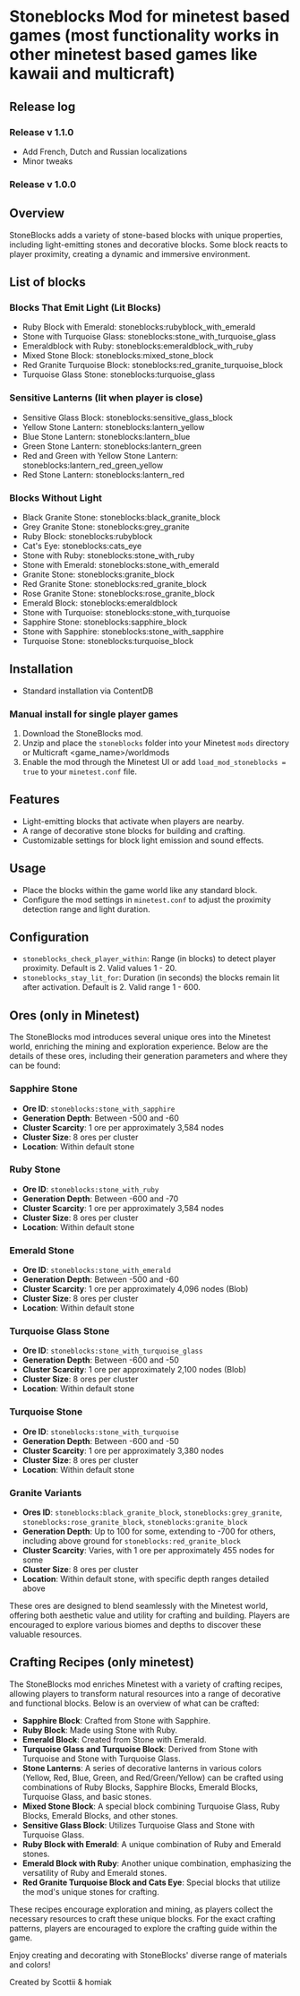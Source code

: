 # Stoneblocks Mod for minetest based games (most functionality works in other minetest based games like kawaii and multicraft)

## Release log


### Release v 1.1.0
- Add French, Dutch and Russian localizations
- Minor tweaks

### Release v 1.0.0

## Overview
StoneBlocks adds a variety of stone-based blocks with unique properties, including light-emitting stones and decorative blocks. Some block reacts to player proximity, creating a dynamic and immersive environment.

## List of blocks
### Blocks That Emit Light (Lit Blocks)

- Ruby Block with Emerald: stoneblocks:rubyblock_with_emerald
- Stone with Turquoise Glass: stoneblocks:stone_with_turquoise_glass
- Emeraldblock with Ruby: stoneblocks:emeraldblock_with_ruby
- Mixed Stone Block: stoneblocks:mixed_stone_block
- Red Granite Turquoise Block: stoneblocks:red_granite_turquoise_block
- Turquoise Glass Stone: stoneblocks:turquoise_glass

### Sensitive Lanterns (lit when player is close)

- Sensitive Glass Block: stoneblocks:sensitive_glass_block
- Yellow Stone Lantern: stoneblocks:lantern_yellow
- Blue Stone Lantern: stoneblocks:lantern_blue
- Green Stone Lantern: stoneblocks:lantern_green
- Red and Green with Yellow Stone Lantern: stoneblocks:lantern_red_green_yellow
- Red Stone Lantern: stoneblocks:lantern_red

### Blocks Without Light
- Black Granite Stone: stoneblocks:black_granite_block
- Grey Granite Stone: stoneblocks:grey_granite
- Ruby Block: stoneblocks:rubyblock
- Cat's Eye: stoneblocks:cats_eye
- Stone with Ruby: stoneblocks:stone_with_ruby
- Stone with Emerald: stoneblocks:stone_with_emerald
- Granite Stone: stoneblocks:granite_block
- Red Granite Stone: stoneblocks:red_granite_block
- Rose Granite Stone: stoneblocks:rose_granite_block
- Emerald Block: stoneblocks:emeraldblock
- Stone with Turquoise: stoneblocks:stone_with_turquoise
- Sapphire Stone: stoneblocks:sapphire_block
- Stone with Sapphire: stoneblocks:stone_with_sapphire
- Turquoise Stone: stoneblocks:turquoise_block

## Installation
- Standard installation via ContentDB 

### Manual install for single player games
1. Download the StoneBlocks mod.
2. Unzip and place the `stoneblocks` folder into your Minetest `mods` directory or Multicraft <game_name>/worldmods
3. Enable the mod through the Minetest UI or add `load_mod_stoneblocks = true` to your `minetest.conf` file.

## Features
- Light-emitting blocks that activate when players are nearby.
- A range of decorative stone blocks for building and crafting.
- Customizable settings for block light emission and sound effects.

## Usage
- Place the blocks within the game world like any standard block.
- Configure the mod settings in `minetest.conf` to adjust the proximity detection range and light duration.

## Configuration
- `stoneblocks_check_player_within`: Range (in blocks) to detect player proximity. Default is 2. Valid values 1 - 20. 
- `stoneblocks_stay_lit_for`: Duration (in seconds) the blocks remain lit after activation. Default is 2. Valid range 1 - 600.


## Ores (only in Minetest)

The StoneBlocks mod introduces several unique ores into the Minetest world, enriching the mining and exploration experience. Below are the details of these ores, including their generation parameters and where they can be found:

### Sapphire Stone
- **Ore ID**: `stoneblocks:stone_with_sapphire`
- **Generation Depth**: Between -500 and -60
- **Cluster Scarcity**: 1 ore per approximately 3,584 nodes
- **Cluster Size**: 8 ores per cluster
- **Location**: Within default stone

### Ruby Stone
- **Ore ID**: `stoneblocks:stone_with_ruby`
- **Generation Depth**: Between -600 and -70
- **Cluster Scarcity**: 1 ore per approximately 3,584 nodes
- **Cluster Size**: 8 ores per cluster
- **Location**: Within default stone

### Emerald Stone
- **Ore ID**: `stoneblocks:stone_with_emerald`
- **Generation Depth**: Between -500 and -60
- **Cluster Scarcity**: 1 ore per approximately 4,096 nodes (Blob)
- **Cluster Size**: 8 ores per cluster
- **Location**: Within default stone

### Turquoise Glass Stone
- **Ore ID**: `stoneblocks:stone_with_turquoise_glass`
- **Generation Depth**: Between -600 and -50
- **Cluster Scarcity**: 1 ore per approximately 2,100 nodes (Blob)
- **Cluster Size**: 8 ores per cluster
- **Location**: Within default stone

### Turquoise Stone
- **Ore ID**: `stoneblocks:stone_with_turquoise`
- **Generation Depth**: Between -600 and -50
- **Cluster Scarcity**: 1 ore per approximately 3,380 nodes
- **Cluster Size**: 8 ores per cluster
- **Location**: Within default stone

### Granite Variants
- **Ores ID**: `stoneblocks:black_granite_block`, `stoneblocks:grey_granite`, `stoneblocks:rose_granite_block`, `stoneblocks:granite_block`
- **Generation Depth**: Up to 100 for some, extending to -700 for others, including above ground for `stoneblocks:red_granite_block`
- **Cluster Scarcity**: Varies, with 1 ore per approximately 455 nodes for some
- **Cluster Size**: 8 ores per cluster
- **Location**: Within default stone, with specific depth ranges detailed above

These ores are designed to blend seamlessly with the Minetest world, offering both aesthetic value and utility for crafting and building. Players are encouraged to explore various biomes and depths to discover these valuable resources.

## Crafting Recipes (only minetest)

The StoneBlocks mod enriches Minetest with a variety of crafting recipes, allowing players to transform natural resources into a range of decorative and functional blocks. Below is an overview of what can be crafted:

- **Sapphire Block**: Crafted from Stone with Sapphire.
- **Ruby Block**: Made using Stone with Ruby.
- **Emerald Block**: Created from Stone with Emerald.
- **Turquoise Glass and Turquoise Block**: Derived from Stone with Turquoise and Stone with Turquoise Glass.
- **Stone Lanterns**: A series of decorative lanterns in various colors (Yellow, Red, Blue, Green, and Red/Green/Yellow) can be crafted using combinations of Ruby Blocks, Sapphire Blocks, Emerald Blocks, Turquoise Glass, and basic stones.
- **Mixed Stone Block**: A special block combining Turquoise Glass, Ruby Blocks, Emerald Blocks, and other stones.
- **Sensitive Glass Block**: Utilizes Turquoise Glass and Stone with Turquoise Glass.
- **Ruby Block with Emerald**: A unique combination of Ruby and Emerald stones.
- **Emerald Block with Ruby**: Another unique combination, emphasizing the versatility of Ruby and Emerald stones.
- **Red Granite Turquoise Block and Cats Eye**: Special blocks that utilize the mod's unique stones for crafting.

These recipes encourage exploration and mining, as players collect the necessary resources to craft these unique blocks. For the exact crafting patterns, players are encouraged to explore the crafting guide within the game.

Enjoy creating and decorating with StoneBlocks' diverse range of materials and colors!

Created by Scottii & homiak
